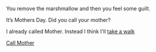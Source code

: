 You remove the marshmallow and then you feel some guilt.

It’s Mothers Day. Did you call your mother?

I already called Mother. Instead I think I'll [take a walk](../walk/walkwiththought.md)

[Call Mother](../mom/eatwithmom.md)